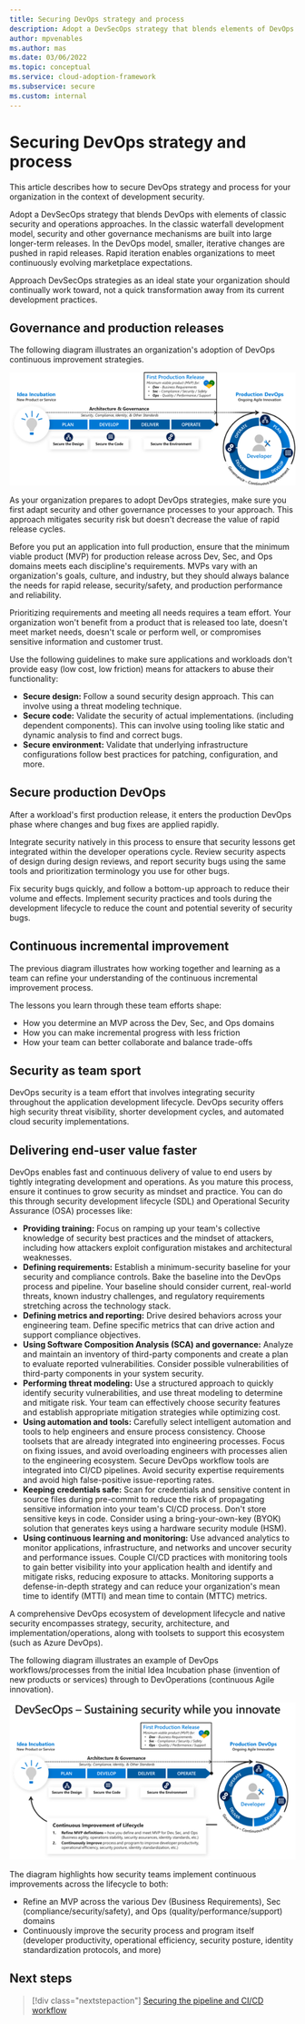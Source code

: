 ```yaml
---
title: Securing DevOps strategy and process
description: Adopt a DevSecOps strategy that blends elements of DevOps and classic security and operations approaches.
author: mpvenables
ms.author: mas
ms.date: 03/06/2022
ms.topic: conceptual
ms.service: cloud-adoption-framework
ms.subservice: secure
ms.custom: internal
---
```


# Securing DevOps strategy and process

This article describes how to secure DevOps strategy and process for your organization in the context of development security.

Adopt a DevSecOps strategy that blends DevOps with elements of classic security and operations approaches. In the classic waterfall development model, security and other governance mechanisms are built into large longer-term releases. In the DevOps model, smaller, iterative changes are pushed in rapid releases. Rapid iteration enables organizations to meet continuously evolving marketplace expectations.

Approach DevSecOps strategies as an ideal state your organization should continually work toward, not a quick transformation away from its current development practices.

## Governance and production releases

The following diagram illustrates an organization's adoption of DevOps continuous improvement strategies.

![Diagram showing the development of governance processes.](./media/devsecops-continuous-innovation-security.png)

As your organization prepares to adopt DevOps strategies, make sure you first adapt security and other governance processes to your approach. This approach mitigates security risk but doesn't decrease the value of rapid release cycles.

Before you put an application into full production, ensure that the minimum viable product (MVP) for production release across Dev, Sec, and Ops domains meets each discipline's requirements. MVPs vary with an organization's goals, culture, and industry, but they should always balance the needs for rapid release, security/safety, and production performance and reliability.

Prioritizing requirements and meeting all needs requires a team effort. Your organization won't benefit from a product that is released too late, doesn't meet market needs, doesn't scale or perform well, or compromises sensitive information and customer trust.

Use the following guidelines to make sure applications and workloads don't provide easy (low cost, low friction) means for attackers to abuse their functionality:

- **Secure design:** Follow a sound security design approach. This can involve using a threat modeling technique.
- **Secure code:** Validate the security of actual implementations. (including dependent components). This can involve using tooling like static and dynamic analysis to find and correct bugs.
- **Secure environment:** Validate that underlying infrastructure configurations follow best practices for patching, configuration, and more.

## Secure production DevOps

After a workload's first production release, it enters the production DevOps phase where changes and bug fixes are applied rapidly.

Integrate security natively in this process to ensure that security lessons get integrated within the developer operations cycle. Review security aspects of design during design reviews, and report security bugs using the same tools and prioritization terminology you use for other bugs.

Fix security bugs quickly, and follow a bottom-up approach to reduce their volume and effects. Implement security practices and tools during the development lifecycle to reduce the count and potential severity of security bugs.

## Continuous incremental improvement

The previous diagram illustrates how working together and learning as a team can refine your understanding of the continuous incremental improvement process.

The lessons you learn through these team efforts shape:

- How you determine an MVP across the Dev, Sec, and Ops domains
- How you can make incremental progress with less friction
- How your team can better collaborate and balance trade-offs

## Security as team sport

DevOps security is a team effort that involves integrating security throughout the application development lifecycle. DevOps security offers high security threat visibility, shorter development cycles, and automated cloud security implementations.

## Delivering end-user value faster

DevOps enables fast and continuous delivery of value to end users by tightly integrating development and operations. As you mature this process, ensure it continues to grow security as mindset and practice. You can do this through security development lifecycle (SDL) and Operational Security Assurance (OSA) processes like:

- **Providing training:** Focus on ramping up your team's collective knowledge of security best practices and the mindset of attackers, including how attackers exploit configuration mistakes and architectural weaknesses.
- **Defining requirements:** Establish a minimum-security baseline for your security and compliance controls. Bake the baseline into the DevOps process and pipeline. Your baseline should consider current, real-world threats, known industry challenges, and regulatory requirements stretching across the technology stack.
- **Defining metrics and reporting:** Drive desired behaviors across your engineering team. Define specific metrics that can drive action and support compliance objectives.
- **Using Software Composition Analysis (SCA) and governance:** Analyze and maintain an inventory of third-party components and create a plan to evaluate reported vulnerabilities. Consider possible vulnerabilities of third-party components in your system security.
- **Performing threat modeling:** Use a structured approach to quickly identify security vulnerabilities, and use threat modeling to determine and mitigate risk. Your team can effectively choose security features and establish appropriate mitigation strategies while optimizing cost.
- **Using automation and tools:** Carefully select intelligent automation and tools to help engineers and ensure process consistency. Choose toolsets that are already integrated into engineering processes. Focus on fixing issues, and avoid overloading engineers with processes alien to the engineering ecosystem. Secure DevOps workflow tools are integrated into CI/CD pipelines. Avoid security expertise requirements and avoid high false-positive issue-reporting rates.
- **Keeping credentials safe:** Scan for credentials and sensitive content in source files during pre-commit to reduce the risk of propagating sensitive information into your team's CI/CD process. Don't store sensitive keys in code. Consider using a bring-your-own-key (BYOK) solution that generates keys using a hardware security module (HSM).
- **Using continuous learning and monitoring:** Use advanced analytics to monitor applications, infrastructure, and networks and uncover security and performance issues. Couple CI/CD practices with monitoring tools to gain better visibility into your application health and identify and mitigate risks, reducing exposure to attacks. Monitoring supports a defense-in-depth strategy and can reduce your organization's mean time to identify (MTTI) and mean time to contain (MTTC) metrics.

A comprehensive DevOps ecosystem of development lifecycle and native security encompasses strategy, security, architecture, and implementation/operations, along with toolsets to support this ecosystem (such as Azure DevOps).

The following diagram illustrates an example of DevOps workflows/processes from the initial Idea Incubation phase (invention of new products or services) through to DevOperations (continuous Agile innovation).

![Diagram of a Dev Sec Ops example workflow.](./media/development-security-operations-continuous-lifecycle-improvement.png)

The diagram highlights how security teams implement continuous improvements across the lifecycle to both:

- Refine an MVP across the various Dev (Business Requirements), Sec (compliance/security/safety), and Ops (quality/performance/support) domains
- Continuously improve the security process and program itself (developer productivity, operational efficiency, security posture, identity standardization protocols, and more)

## Next steps

> [!div class="nextstepaction"]
> [Securing the pipeline and CI/CD workflow](./best-practices/secure-devops.md)
